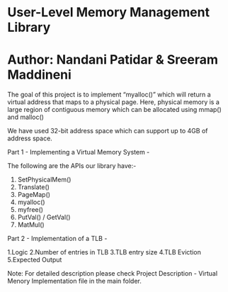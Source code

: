# User-Level Memory Management Library
# Author: Nandani Patidar & Sreeram Maddineni

The goal of this project is to implement “myalloc()” which will return a virtual address that maps to a physical page.
Here, physical memory is a large region of contiguous memory which can be allocated using mmap() and malloc() 

We have used 32-bit address space which can support up to 4GB of address space.

Part 1 - Implementing a Virtual Memory System -

  The following are the APIs our library have:-
  1. SetPhysicalMem()
  2. Translate()
  3. PageMap()
  4. myalloc()
  5. myfree()
  6. PutVal() / GetVal()
  7. MatMul()
  
Part 2 - Implementation of a TLB - 

  1.Logic
  2.Number of entries in TLB
  3.TLB entry size
  4.TLB Eviction
  5.Expected Output
  
Note: For detailed description please check Project Description - Virtual Menory Implementation file in the main folder.
